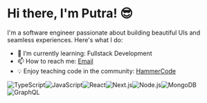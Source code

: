 # Hi there, I'm Putra! 😎

I'm a software engineer passionate about building beautiful UIs and seamless experiences. Here's what I do:

- 🌱 I’m currently learning: Fullstack Development
- 📫 How to reach me: [Email](mailto:putrasatria893@gmail.com)
- 💡 Enjoy teaching code in the community: [HammerCode](hammercode.org)

![TypeScript](https://img.shields.io/badge/-TypeScript-007ACC?style=flat-square&logo=typescript&logoColor=white)![JavaScript](https://img.shields.io/badge/-JavaScript-black?style=flat-square&logo=javascript)![React](https://img.shields.io/badge/-React-blue?style=flat-square&logo=react)![Next.js](https://img.shields.io/badge/-Next.js-black?style=flat-square&logo=next.js)![Node.js](https://img.shields.io/badge/-Node.js-339933?style=flat-square&logo=nodedotjs&logoColor=white)![MongoDB](https://img.shields.io/badge/-MongoDB-47A248?style=flat-square&logo=mongodb&logoColor=white)![GraphQL](https://img.shields.io/badge/-GraphQL-E10098?style=flat-square&logo=graphql&logoColor=white)

<!-- ![Top Languages](https://github-readme-stats.vercel.app/api/top-langs/?username=mpsalunggg&layout=compact) -->
